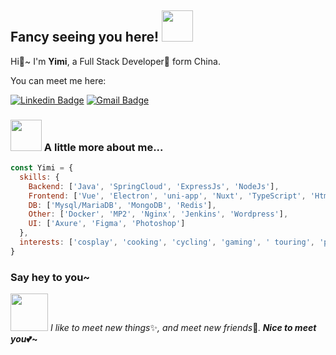 ## Fancy seeing you here! <img src="https://media.giphy.com/media/lpU91npgmwIvkrMVDK/giphy.gif" width="50">

Hi👋~ 
I'm <b>Yimi</b>, a Full Stack Developer🚀 form China.

You can meet me here:

[![Linkedin Badge](https://img.shields.io/badge/-yimicat.com-blue?style=flat-square&logo=googlehome&logoColor=white&link=https://yimicat.com)](https://yimicat.com)
[![Gmail Badge](https://img.shields.io/badge/-yimicat@qq.com-c14433?style=flat-square&logo=Gmail&logoColor=white&link=mailto:yimicat@qq.com)](mailto:yimicat@qq.com)

### <img src="https://media.giphy.com/media/opvdnsIBv1AciolLjk/giphy.gif" width="50"> A little more about me...  

```javascript
const Yimi = {
  skills: {
    Backend: ['Java', 'SpringCloud', 'ExpressJs', 'NodeJs'],
    Frontend: ['Vue', 'Electron', 'uni-app', 'Nuxt', 'TypeScript', 'Html/Css'],
    DB: ['Mysql/MariaDB', 'MongoDB', 'Redis'],
    Other: ['Docker', 'MP2', 'Nginx', 'Jenkins', 'Wordpress'],
    UI: ['Axure', 'Figma', 'Photoshop']
  },
  interests: ['cosplay', 'cooking', 'cycling', 'gaming', ' touring', 'photography']
}
```

### Say hey to you~


<img src="https://media.giphy.com/media/hoBKWdkG9kT5MkChjR/giphy.gif" width="60"> <em>I like to meet new things</em>✨<em>, 
and meet new friends</em>🎉<em>.</em><em><b> Nice to meet you</em>💕~</b>
